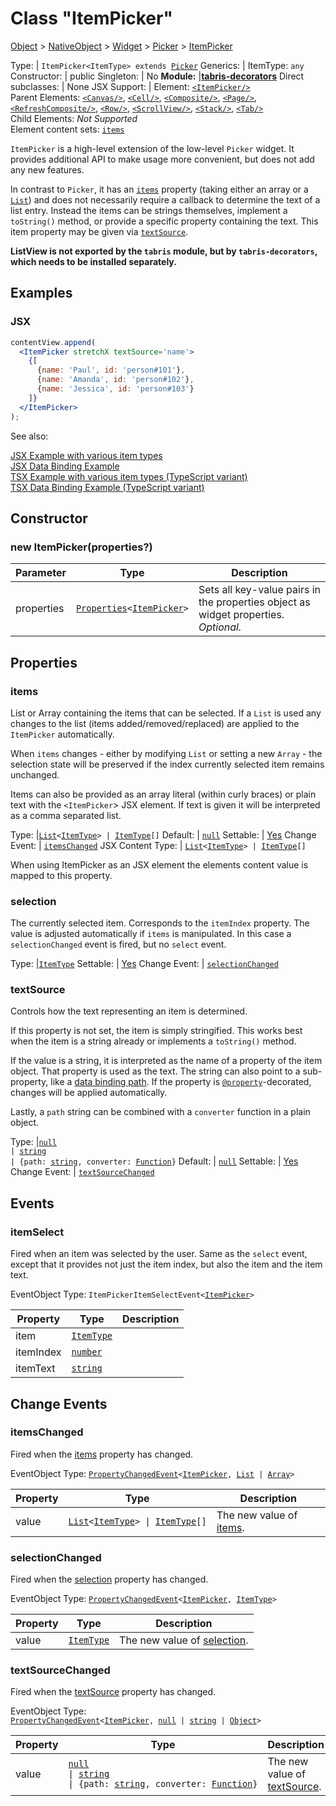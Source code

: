 ---
---
# Class "ItemPicker"

<a href="https://developer.mozilla.org/en-US/docs/Web/JavaScript/Reference/Global_Objects/Object" title="View &quot;Object&quot; on MDN">Object</a> > <a href="NativeObject.html" title="NativeObject Class Reference">NativeObject</a> > <a href="Widget.html" title="Widget Class Reference">Widget</a> > <a href="Picker.html" title="Picker Class Reference">Picker</a> > <a href="#" >ItemPicker</a>

Type: | <code style="white-space: nowrap">ItemPicker&lt;ItemType&gt; extends <a href="Picker.html" title="Picker Class Reference">Picker</a></code>
Generics: | <span id="generics">ItemType: <code style="white-space: nowrap"><a title="Literally any JavaScript value">any</a></code><br/></span>
Constructor: | public
Singleton: | No
**Module:** |<a href="https://www.npmjs.com/package/tabris-decorators" >**tabris-decorators**</a>
Direct subclasses: | None
JSX Support: | Element: <code style="white-space: nowrap"><a href="#" >&lt;ItemPicker/&gt;</a></code><br/>Parent Elements: <code style="white-space: nowrap"><a href="Canvas.html" title="Canvas Class Reference">&lt;Canvas/&gt;</a></code>, <code style="white-space: nowrap"><a href="Cell.html" title="Cell Class Reference">&lt;Cell/&gt;</a></code>, <code style="white-space: nowrap"><a href="Composite.html" title="Composite Class Reference">&lt;Composite/&gt;</a></code>, <code style="white-space: nowrap"><a href="Page.html" title="Page Class Reference">&lt;Page/&gt;</a></code>, <code style="white-space: nowrap"><a href="RefreshComposite.html" title="RefreshComposite Class Reference">&lt;RefreshComposite/&gt;</a></code>, <code style="white-space: nowrap"><a href="Row.html" title="Row Class Reference">&lt;Row/&gt;</a></code>, <code style="white-space: nowrap"><a href="ScrollView.html" title="ScrollView Class Reference">&lt;ScrollView/&gt;</a></code>, <code style="white-space: nowrap"><a href="Stack.html" title="Stack Class Reference">&lt;Stack/&gt;</a></code>, <code style="white-space: nowrap"><a href="Tab.html" title="Tab Class Reference">&lt;Tab/&gt;</a></code><br/>Child Elements: *Not Supported*<br/>Element content sets: [<code style="white-space: nowrap">items</code>](#items)

`ItemPicker` is a high-level extension of the low-level `Picker` widget. It provides additional API to make usage more convenient, but does not add any new features.

In contrast to `Picker`, it has an [`items`](#items) property (taking either an array or a [`List`](./List.md)) and does not necessarily require a callback to determine the text of a list entry. Instead the items can be strings themselves, implement a `toString()` method, or provide a specific property containing the text. This item property may be given via [`textSource`](#textsource).

**ListView is not exported by the `tabris` module, but by `tabris-decorators`, which needs to be installed separately.**


## Examples
### JSX


```jsx
contentView.append(
  <ItemPicker stretchX textSource='name'>
    {[
      {name: 'Paul', id: 'person#101'},
      {name: 'Amanda', id: 'person#102'},
      {name: 'Jessica', id: 'person#103'}
    ]}
  </ItemPicker>
);
```


See also:
  
[<span class='language jsx'>JSX</span> Example with various item types](https://github.com/eclipsesource/tabris-decorators/tree/v3.5.0/examples/itempicker-jsx)  
[<span class='language jsx'>JSX</span> Data Binding Example](https://github.com/eclipsesource/tabris-decorators/tree/v3.5.0/examples/bind-itempicker-list-jsx)  
[<span class='language tsx'>TSX</span> Example with various item types (TypeScript variant)](https://github.com/eclipsesource/tabris-decorators/tree/v3.5.0/examples/itempicker)  
[<span class='language tsx'>TSX</span> Data Binding Example (TypeScript variant)](https://github.com/eclipsesource/tabris-decorators/tree/v3.5.0/examples/bind-itempicker-list)

## Constructor

### new ItemPicker(properties?)

Parameter|Type|Description
-|-|-
properties | <code style="white-space: nowrap"><a href="../types.html#propertieswidget" title="Properties&lt;Widget&gt;">Properties</a>&lt;<a href="#" >ItemPicker</a>&gt;</code> | Sets all key-value pairs in the properties object as widget properties. *Optional.*

## Properties

### items


List or Array containing the items that can be selected. If a `List` is used any changes to the list (items added/removed/replaced) are applied to the `ItemPicker` automatically.

When `items` changes - either by modifying `List` or setting a new `Array` - the selection state will be preserved if the index currently selected item remains unchanged.

Items can also be provided as an array literal (within curly braces) or plain text with the `<ItemPicker`> JSX element. If text is given it will be interpreted as a comma separated list.

Type: |<code style="white-space: nowrap"><a href="List.html" title="List Class Reference">List</a>&lt;<a href="#generics" title="Generic Parameter&quot;ItemType&quot;">ItemType</a>&gt; &#124; <a href="#generics" title="Generic Parameter&quot;ItemType&quot;">ItemType</a>[]</code>
Default: | <code style="white-space: nowrap"><a href="https://developer.mozilla.org/en-US/docs/Web/JavaScript/Reference/Global_Objects/Object" title="View &quot;Object&quot; on MDN">null</a></code>
Settable: | <a href="../widget-basics.html#widget-properties" >Yes</a>
Change Event: | [`itemsChanged`](#itemschanged)
JSX Content Type: | <code style="white-space: nowrap"><a href="List.html" title="List Class Reference">List</a>&lt;<a href="#generics" title="Generic Parameter&quot;ItemType&quot;">ItemType</a>&gt; &#124; <a href="#generics" title="Generic Parameter&quot;ItemType&quot;">ItemType</a>[]</code>




When using ItemPicker as an JSX element the elements content value is mapped to this property.

### selection


The currently selected item. Corresponds to the `itemIndex` property. The value is adjusted automatically if `items` is manipulated. In this case a `selectionChanged` event is fired, but no `select` event.

Type: |<code style="white-space: nowrap"><a href="#generics" title="Generic Parameter&quot;ItemType&quot;">ItemType</a></code>
Settable: | <a href="../widget-basics.html#widget-properties" >Yes</a>
Change Event: | [`selectionChanged`](#selectionchanged)




### textSource


Controls how the text representing an item is determined.

If this property is not set, the item is simply stringified. This works best when the item is a string already or implements a `toString()` method.

If the value is a string, it is interpreted as the name of a property of the item object. That property is used as the text. The string can also point to a sub-property, like a [data binding path](../databinding/@component#one-way-bindings). If the property is [`@property`](../databinding/@property.md)-decorated, changes will be applied automatically.

Lastly, a `path` string can be combined with a `converter` function in a plain object.

Type: |<code style="white-space: nowrap"><a href="https://developer.mozilla.org/en-US/docs/Web/JavaScript/Data_structures#Null_type" title="View &quot;null&quot; on MDN">null</a><br/> &#124; <a href="https://developer.mozilla.org/en-US/docs/Web/JavaScript/Data_structures#String_type" title="View &quot;string&quot; on MDN">string</a><br/> &#124; {path: <a href="https://developer.mozilla.org/en-US/docs/Web/JavaScript/Data_structures#String_type" title="View &quot;string&quot; on MDN">string</a>, converter: <a href="https://developer.mozilla.org/en-US/docs/Web/JavaScript/Reference/Global_Objects/Function" title="View &quot;Function&quot; on MDN">Function</a>}</code>
Default: | <code style="white-space: nowrap"><a href="https://developer.mozilla.org/en-US/docs/Web/JavaScript/Reference/Global_Objects/Object" title="View &quot;Object&quot; on MDN">null</a></code>
Settable: | <a href="../widget-basics.html#widget-properties" >Yes</a>
Change Event: | [`textSourceChanged`](#textsourcechanged)





## Events

### itemSelect

Fired when an item was selected by the user. Same as the `select` event, except that it provides not just the item index, but also the item and the item text.

EventObject Type: <code style="white-space: nowrap">ItemPickerItemSelectEvent&lt;<a href="#" >ItemPicker</a>&gt;</code>

Property|Type|Description
-|-|-
item | <code style="white-space: nowrap"><a href="#generics" title="Generic Parameter&quot;ItemType&quot;">ItemType</a></code> | 
itemIndex | <code style="white-space: nowrap"><a href="https://developer.mozilla.org/en-US/docs/Web/JavaScript/Data_structures#Number_type" title="View &quot;number&quot; on MDN">number</a></code> | 
itemText | <code style="white-space: nowrap"><a href="https://developer.mozilla.org/en-US/docs/Web/JavaScript/Data_structures#String_type" title="View &quot;string&quot; on MDN">string</a></code> | 

## Change Events

### itemsChanged

Fired when the [items](#items) property has changed.

EventObject Type: <code style="white-space: nowrap"><a href="../types.html#propertychangedeventtargettype-valuetype" title="PropertyChangedEvent&lt;TargetType, ValueType&gt;">PropertyChangedEvent</a>&lt;<a href="#" >ItemPicker</a>, <a href="List.html" title="List Class Reference">List</a> &#124; <a href="https://developer.mozilla.org/en-US/docs/Web/JavaScript/Reference/Global_Objects/Array" title="View &quot;Array&quot; on MDN">Array</a>&gt;</code>

Property|Type|Description
-|-|-
value | <code style="white-space: nowrap"><a href="List.html" title="List Class Reference">List</a>&lt;<a href="#generics" title="Generic Parameter&quot;ItemType&quot;">ItemType</a>&gt; &#124; <a href="#generics" title="Generic Parameter&quot;ItemType&quot;">ItemType</a>[]</code> | The new value of [items](#items).

### selectionChanged

Fired when the [selection](#selection) property has changed.

EventObject Type: <code style="white-space: nowrap"><a href="../types.html#propertychangedeventtargettype-valuetype" title="PropertyChangedEvent&lt;TargetType, ValueType&gt;">PropertyChangedEvent</a>&lt;<a href="#" >ItemPicker</a>, <a href="#generics" title="Generic Parameter&quot;ItemType&quot;">ItemType</a>&gt;</code>

Property|Type|Description
-|-|-
value | <code style="white-space: nowrap"><a href="#generics" title="Generic Parameter&quot;ItemType&quot;">ItemType</a></code> | The new value of [selection](#selection).

### textSourceChanged

Fired when the [textSource](#textsource) property has changed.

EventObject Type: <code style="white-space: nowrap"><a href="../types.html#propertychangedeventtargettype-valuetype" title="PropertyChangedEvent&lt;TargetType, ValueType&gt;">PropertyChangedEvent</a>&lt;<a href="#" >ItemPicker</a>, <a href="https://developer.mozilla.org/en-US/docs/Web/JavaScript/Data_structures#Null_type" title="View &quot;null&quot; on MDN">null</a> &#124; <a href="https://developer.mozilla.org/en-US/docs/Web/JavaScript/Data_structures#String_type" title="View &quot;string&quot; on MDN">string</a> &#124; <a href="https://developer.mozilla.org/en-US/docs/Web/JavaScript/Reference/Global_Objects/Object" title="View &quot;Object&quot; on MDN">Object</a>&gt;</code>

Property|Type|Description
-|-|-
value | <code style="white-space: nowrap"><a href="https://developer.mozilla.org/en-US/docs/Web/JavaScript/Data_structures#Null_type" title="View &quot;null&quot; on MDN">null</a><br/> &#124; <a href="https://developer.mozilla.org/en-US/docs/Web/JavaScript/Data_structures#String_type" title="View &quot;string&quot; on MDN">string</a><br/> &#124; {path: <a href="https://developer.mozilla.org/en-US/docs/Web/JavaScript/Data_structures#String_type" title="View &quot;string&quot; on MDN">string</a>, converter: <a href="https://developer.mozilla.org/en-US/docs/Web/JavaScript/Reference/Global_Objects/Function" title="View &quot;Function&quot; on MDN">Function</a>}</code> | The new value of [textSource](#textsource).


